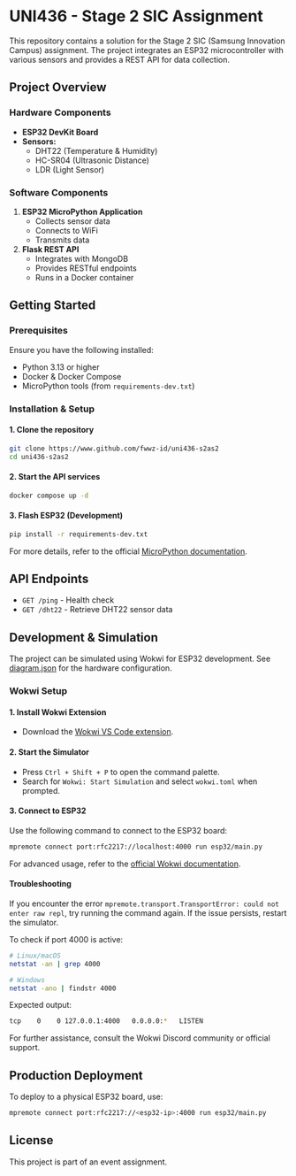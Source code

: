 # UNI436 - Stage 2 SIC Assignment

This repository contains a solution for the Stage 2 SIC (Samsung Innovation Campus) assignment. The project integrates an ESP32 microcontroller with various sensors and provides a REST API for data collection.

## Project Overview

### Hardware Components

- **ESP32 DevKit Board**
- **Sensors:**
  - DHT22 (Temperature & Humidity)
  - HC-SR04 (Ultrasonic Distance)
  - LDR (Light Sensor)

### Software Components

1. **ESP32 MicroPython Application**
   - Collects sensor data
   - Connects to WiFi
   - Transmits data
2. **Flask REST API**
   - Integrates with MongoDB
   - Provides RESTful endpoints
   - Runs in a Docker container

## Getting Started

### Prerequisites

Ensure you have the following installed:

- Python 3.13 or higher
- Docker & Docker Compose
- MicroPython tools (from `requirements-dev.txt`)

### Installation & Setup

#### 1. Clone the repository

```sh
git clone https://www.github.com/fwwz-id/uni436-s2as2
cd uni436-s2as2
```

#### 2. Start the API services

```sh
docker compose up -d
```

#### 3. Flash ESP32 (Development)

```sh
pip install -r requirements-dev.txt
```

For more details, refer to the official [MicroPython documentation](https://micropython.org/download/ESP32_GENERIC/).

## API Endpoints

- `GET /ping` - Health check
- `GET /dht22` - Retrieve DHT22 sensor data

## Development & Simulation

The project can be simulated using Wokwi for ESP32 development. See [diagram.json](diagram.json) for the hardware configuration.

### Wokwi Setup

#### 1. Install Wokwi Extension
- Download the [Wokwi VS Code extension](https://marketplace.visualstudio.com/items?itemName=Wokwi.wokwi-vscode).

#### 2. Start the Simulator
- Press `Ctrl + Shift + P` to open the command palette.
- Search for `Wokwi: Start Simulation` and select `wokwi.toml` when prompted.

#### 3. Connect to ESP32

Use the following command to connect to the ESP32 board:

```sh
mpremote connect port:rfc2217://localhost:4000 run esp32/main.py
```

For advanced usage, refer to the [official Wokwi documentation](https://github.com/wokwi/wokwi-vscode-micropython/blob/main/README.md).

#### Troubleshooting

If you encounter the error `mpremote.transport.TransportError: could not enter raw repl`, try running the command again. If the issue persists, restart the simulator.

To check if port 4000 is active:

```sh
# Linux/macOS
netstat -an | grep 4000  

# Windows
netstat -ano | findstr 4000  
```

Expected output:

```sh
tcp    0    0 127.0.0.1:4000   0.0.0.0:*   LISTEN
```

For further assistance, consult the Wokwi Discord community or official support.

## Production Deployment

To deploy to a physical ESP32 board, use:

```sh
mpremote connect port:rfc2217://<esp32-ip>:4000 run esp32/main.py
```

## License

This project is part of an event assignment.
